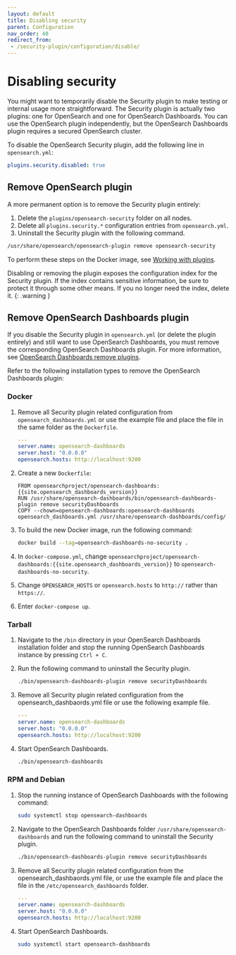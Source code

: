 ```yaml
---
layout: default
title: Disabling security
parent: Configuration
nav_order: 40
redirect_from: 
 - /security-plugin/configuration/disable/
---
```


# Disabling security

You might want to temporarily disable the Security plugin to make testing or internal usage more straightforward. The Security plugin is actually two plugins: one for OpenSearch and one for OpenSearch Dashboards. You can use the OpenSearch plugin independently, but the OpenSearch Dashboards plugin requires a secured OpenSearch cluster. 

To disable the OpenSearch Security plugin, add the following line in `opensearch.yml`:

```yml
plugins.security.disabled: true
```


## Remove OpenSearch plugin

A more permanent option is to remove the Security plugin entirely:

1. Delete the `plugins/opensearch-security` folder on all nodes.
1. Delete all `plugins.security.*` configuration entries from `opensearch.yml`.
1. Uninstall the Security plugin with the following command.
```bash
/usr/share/opensearch/opensearch-plugin remove opensearch-security
```

To perform these steps on the Docker image, see [Working with plugins]({{site.url}}{{site.baseurl}}/opensearch/install/docker#working-with-plugins).

Disabling or removing the plugin exposes the configuration index for the Security plugin. If the index contains sensitive information, be sure to protect it through some other means. If you no longer need the index, delete it.
{: .warning }


## Remove OpenSearch Dashboards plugin

If you disable the Security plugin in `opensearch.yml` (or delete the plugin entirely) and still want to use OpenSearch Dashboards, you must remove the corresponding OpenSearch Dashboards plugin. For more information, see [OpenSearch Dashboards remove plugins]({{site.url}}{{site.baseurl}}/install-and-configure/install-dashboards/plugins/#remove-plugins).

Refer to the following installation types to remove the OpenSearch Dashboards plugin:

### Docker

1. Remove all Security plugin related configuration from `opensearch_dashboards.yml` or use the example file and place the file in the same folder as the `Dockerfile`.

   ```yml
   ---
   server.name: opensearch-dashboards
   server.host: "0.0.0.0"
   opensearch.hosts: http://localhost:9200
   ```

1. Create a new `Dockerfile`:

   ```
   FROM opensearchproject/opensearch-dashboards:{{site.opensearch_dashboards_version}}
   RUN /usr/share/opensearch-dashboards/bin/opensearch-dashboards-plugin remove securityDashboards
   COPY --chown=opensearch-dashboards:opensearch-dashboards opensearch_dashboards.yml /usr/share/opensearch-dashboards/config/
   ```

1. To build the new Docker image, run the following command:

   ```bash
   docker build --tag=opensearch-dashboards-no-security .
   ```

1. In `docker-compose.yml`, change `opensearchproject/opensearch-dashboards:{{site.opensearch_dashboards_version}}` to `opensearch-dashboards-no-security`.
1. Change `OPENSEARCH_HOSTS` or `opensearch.hosts` to `http://` rather than `https://`.
1. Enter `docker-compose up`.

### Tarball 

1. Navigate to the `/bin` directory in your OpenSearch Dashboards installation folder and stop the running OpenSearch Dashboards instance by pressing `Ctrl + C`.

1. Run the following command to uninstall the Security plugin. 

   ```bash
   ./bin/opensearch-dashboards-plugin remove securityDashboards
   ```

1. Remove all Security plugin related configuration from the opensearch_dashbaords.yml file or use the following example file. 

   ```yml
   ---
   server.name: opensearch-dashboards
   server.host: "0.0.0.0"
   opensearch.hosts: http://localhost:9200
   ```
1. Start OpenSearch Dashboards.
   ```bash
   ./bin/opensearch-dashboards
   ```
   
### RPM and Debian 

1. Stop the running instance of OpenSearch Dashboards with the following command: 

   ```bash
   sudo systemctl stop opensearch-dashboards
   ```

1. Navigate to the OpenSearch Dashboards folder `/usr/share/opensearch-dashboards` and run the following command to uninstall the Security plugin. 

   ```bash
   ./bin/opensearch-dashboards-plugin remove securityDashboards
   ```

1. Remove all Security plugin related configuration from the opensearch_dashbaords.yml file, or use the example file and place the file in the `/etc/opensearch_dashboards` folder.

   ```yml
   ---
   server.name: opensearch-dashboards
   server.host: "0.0.0.0"
   opensearch.hosts: http://localhost:9200
   ```
1. Start OpenSearch Dashboards.
   ```bash
   sudo systemctl start opensearch-dashboards
   ```
